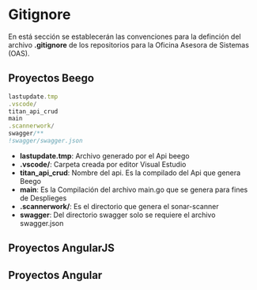 # Gitignore

En está sección se establecerán las convenciones para la definción del archivo **.gitignore** de los repositorios para la Oficina Asesora de Sistemas (OAS).

## Proyectos Beego

  ```javascript
  lastupdate.tmp
  .vscode/
  titan_api_crud
  main
  .scannerwork/
  swagger/**
  !swagger/swagger.json
  ```

- **lastupdate.tmp**: Archivo generado por el Api beego
- **.vscode/**: Carpeta creada por editor Visual Estudio
- **titan_api_crud**: Nombre del api. Es la compilado del Api que genera Beego
- **main**: Es la Compilación del archivo main.go que se genera para fines de Desplieges
- **.scannerwork/**: Es el directorio que genera el sonar-scanner
- **swagger**: Del directorio swagger solo se requiere el archivo swagger.json


## Proyectos AngularJS


## Proyectos Angular
